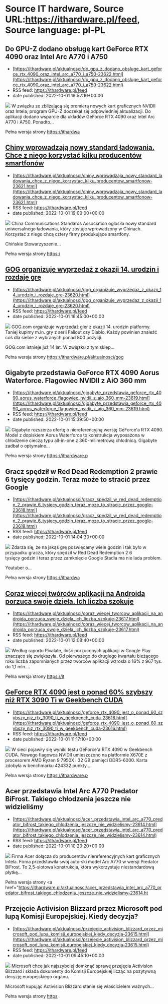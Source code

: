# Source IT hardware, Source URL:https://ithardware.pl/feed, Source language: pl-PL

## Do GPU-Z dodano obsługę kart GeForce RTX 4090 oraz Intel Arc A770 i A750
 - [https://ithardware.pl/aktualnosci/do_gpu_z_dodano_obsluge_kart_geforce_rtx_4090_oraz_intel_arc_a770_i_a750-23622.html](https://ithardware.pl/aktualnosci/do_gpu_z_dodano_obsluge_kart_geforce_rtx_4090_oraz_intel_arc_a770_i_a750-23622.html)
 - RSS feed: https://ithardware.pl/feed
 - date published: 2022-10-01 19:52:10+00:00

<img src="https://ithardware.pl/artykuly/min/23622_1.jpg" />            W związku ze zbliżającą się premierą nowych kart graficznych NVIDII oraz Intela, program GPU-Z doczekał się odpowiedniej aktualizacji. Do aplikacji dodano wsparcie dla układ&oacute;w&nbsp;GeForce RTX 4090 oraz&nbsp;Intel Arc A770 i A750. Ponadto...
            <p>Pełna wersja strony <a href="https://ithardware.pl/aktualnosci/do_gpu_z_dodano_obsluge_kart_geforce_rtx_4090_oraz_intel_arc_a770_i_a750-23622.html">https://ithardwa

## Chiny wprowadzają nowy standard ładowania. Chce z niego korzystać kilku producentów smartfonów
 - [https://ithardware.pl/aktualnosci/chiny_wprowadzaja_nowy_standard_ladowania_chce_z_niego_korzystac_kilku_producentow_smartfonow-23621.html](https://ithardware.pl/aktualnosci/chiny_wprowadzaja_nowy_standard_ladowania_chce_z_niego_korzystac_kilku_producentow_smartfonow-23621.html)
 - RSS feed: https://ithardware.pl/feed
 - date published: 2022-10-01 19:00:00+00:00

<img src="https://ithardware.pl/artykuly/min/23621_1.jpg" />            China Communications Standards Association ogłosiła&nbsp;nowy standard uniwersalnego ładowania, kt&oacute;ry zostaje&nbsp;wprowadzony w Chinach. Korzystać z niego chcą&nbsp;cztery firmy produkujące smartfony.

Chińskie Stowarzyszenie...
            <p>Pełna wersja strony <a href="https://ithardware.pl/aktualnosci/chiny_wprowadzaja_nowy_standard_ladowania_chce_z_niego_korzystac_kilku_producentow_smartfonow-23621.html">https:/

## GOG organizuje wyprzedaż z okazji 14. urodzin i rozdaje grę
 - [https://ithardware.pl/aktualnosci/gog_organizuje_wyprzedaz_z_okazji_14_urodzin_i_rozdaje_gre-23620.html](https://ithardware.pl/aktualnosci/gog_organizuje_wyprzedaz_z_okazji_14_urodzin_i_rozdaje_gre-23620.html)
 - RSS feed: https://ithardware.pl/feed
 - date published: 2022-10-01 16:45:00+00:00

<img src="https://ithardware.pl/artykuly/min/23620_1.jpg" />            GOG.com organizuje wyprzedaż gier z okazji 14. urodzin platformy. Taniej kupimy m.in. gry z serii Fallout czy Diablo. Każdy powinien znaleźć coś dla siebie z wybranych ponad 800 pozycji.

GOG.com istnieje już 14 lat. W związku z tym sklep...
            <p>Pełna wersja strony <a href="https://ithardware.pl/aktualnosci/gog_organizuje_wyprzedaz_z_okazji_14_urodzin_i_rozdaje_gre-23620.html">https://ithardware.pl/aktualnosci/gog

## Gigabyte przedstawia GeForce RTX 4090 Aorus Waterforce. Flagowiec NVIDII z AiO 360 mm
 - [https://ithardware.pl/aktualnosci/gigabyte_przedstawia_geforce_rtx_4090_aorus_waterforce_flagowiec_nvidii_z_aio_360_mm-23619.html](https://ithardware.pl/aktualnosci/gigabyte_przedstawia_geforce_rtx_4090_aorus_waterforce_flagowiec_nvidii_z_aio_360_mm-23619.html)
 - RSS feed: https://ithardware.pl/feed
 - date published: 2022-10-01 15:39:50+00:00

<img src="https://ithardware.pl/artykuly/min/23619_1.jpg" />            Gigabyte rozszerza ofertę o niereferencyjną wersję GeForce'a RTX 4090. Model z dopiskiem&nbsp;Aorus Waterforce to konstrukcja wyposażona w chłodzenie cieczą typu all-in-one z 360-milimetrową chłodnicą. Gigabyte zadbał o optymalne...
            <p>Pełna wersja strony <a href="https://ithardware.pl/aktualnosci/gigabyte_przedstawia_geforce_rtx_4090_aorus_waterforce_flagowiec_nvidii_z_aio_360_mm-23619.html">https://ithardware.p

## Gracz spędził w Red Dead Redemption 2 prawie 6 tysięcy godzin. Teraz może to stracić przez Google
 - [https://ithardware.pl/aktualnosci/gracz_spedzil_w_red_dead_redemption_2_prawie_6_tysiecy_godzin_teraz_moze_to_stracic_przez_google-23618.html](https://ithardware.pl/aktualnosci/gracz_spedzil_w_red_dead_redemption_2_prawie_6_tysiecy_godzin_teraz_moze_to_stracic_przez_google-23618.html)
 - RSS feed: https://ithardware.pl/feed
 - date published: 2022-10-01 14:04:30+00:00

<img src="https://ithardware.pl/artykuly/min/23618_1.jpg" />            Zdarza się, że na jakąś grę poświęcamy wiele godzin i tak było w przypadku gracza, kt&oacute;ry spędził w Red Dead Redemption 2 6 tysięcy&nbsp;godzin i teraz przez zamknięcie Google Stadia ma nie lada problem.

Youtuber o...
            <p>Pełna wersja strony <a href="https://ithardware.pl/aktualnosci/gracz_spedzil_w_red_dead_redemption_2_prawie_6_tysiecy_godzin_teraz_moze_to_stracic_przez_google-23618.html">https://ithardwa

## Coraz więcej twórców aplikacji na Androida porzuca swoje dzieła. Ich liczba szokuje
 - [https://ithardware.pl/aktualnosci/coraz_wiecej_tworcow_aplikacji_na_androida_porzuca_swoje_dziela_ich_liczba_szokuje-23617.html](https://ithardware.pl/aktualnosci/coraz_wiecej_tworcow_aplikacji_na_androida_porzuca_swoje_dziela_ich_liczba_szokuje-23617.html)
 - RSS feed: https://ithardware.pl/feed
 - date published: 2022-10-01 12:08:40+00:00

<img src="https://ithardware.pl/artykuly/min/23617_1.jpg" />            Według raportu Pixalate, ilość porzuconych aplikacji w Google Play znacząco się zwiększyła. Od pierwszego do drugiego kwartału bieżącego roku liczba zapomnianych przez tw&oacute;rc&oacute;w aplikacji wzrosła o 16% z&nbsp;967 tys. do 1,1 mln....
            <p>Pełna wersja strony <a href="https://ithardware.pl/aktualnosci/coraz_wiecej_tworcow_aplikacji_na_androida_porzuca_swoje_dziela_ich_liczba_szokuje-23617.html">https://it

## GeForce RTX 4090 jest o ponad 60% szybszy niż RTX 3090 Ti w Geekbench CUDA
 - [https://ithardware.pl/aktualnosci/geforce_rtx_4090_jest_o_ponad_60_szybszy_niz_rtx_3090_ti_w_geekbench_cuda-23616.html](https://ithardware.pl/aktualnosci/geforce_rtx_4090_jest_o_ponad_60_szybszy_niz_rtx_3090_ti_w_geekbench_cuda-23616.html)
 - RSS feed: https://ithardware.pl/feed
 - date published: 2022-10-01 11:17:10+00:00

<img src="https://ithardware.pl/artykuly/min/23616_1.jpg" />            W sieci pojawiły się wyniki testu GeForce'a RTX 4090 w&nbsp;Geekbench CUDA. Nowego flagowca NVIDII umieszczono na platformie X670E z procesorem AMD Ryzen 9 7950X i 32 GB pamięci&nbsp;DDR5-6000. Karta zdobyła w benchmarku&nbsp;424332 punkty....
            <p>Pełna wersja strony <a href="https://ithardware.pl/aktualnosci/geforce_rtx_4090_jest_o_ponad_60_szybszy_niz_rtx_3090_ti_w_geekbench_cuda-23616.html">https://ithardware.p

## Acer przedstawia Intel Arc A770 Predator BiFrost. Takiego chłodzenia jeszcze nie widzieliśmy
 - [https://ithardware.pl/aktualnosci/acer_przedstawia_intel_arc_a770_predator_bifrost_takiego_chlodzenia_jeszcze_nie_widzielismy-23614.html](https://ithardware.pl/aktualnosci/acer_przedstawia_intel_arc_a770_predator_bifrost_takiego_chlodzenia_jeszcze_nie_widzielismy-23614.html)
 - RSS feed: https://ithardware.pl/feed
 - date published: 2022-10-01 10:20:20+00:00

<img src="https://ithardware.pl/artykuly/min/23614_1.jpg" />            Firma Acer dołącza do producent&oacute;w niereferencyjnych&nbsp;kart graficznych Intela. Firma przedstawiła sw&oacute;j autorski model Arc A770 w wersji Predator BiFrost. To 2,5-slotowa konstrukcja, kt&oacute;ra wykorzystuje niestandardową płytkę...
            <p>Pełna wersja strony <a href="https://ithardware.pl/aktualnosci/acer_przedstawia_intel_arc_a770_predator_bifrost_takiego_chlodzenia_jeszcze_nie_widzielismy-23614.ht

## Przejęcie Activision Blizzard przez Microsoft pod lupą Komisji Europejskiej. Kiedy decyzja?
 - [https://ithardware.pl/aktualnosci/przejecie_activision_blizzard_przez_microsoft_pod_lupa_komisji_europejskiej_kiedy_decyzja-23615.html](https://ithardware.pl/aktualnosci/przejecie_activision_blizzard_przez_microsoft_pod_lupa_komisji_europejskiej_kiedy_decyzja-23615.html)
 - RSS feed: https://ithardware.pl/feed
 - date published: 2022-10-01 09:45:10+00:00

<img src="https://ithardware.pl/artykuly/min/23615_1.jpg" />            Microsoft chce jak najszybciej domknąć sprawę przejęcia Activision Blizzard i składa dokumenty do Komisji Europejskiej licząc na pozytywną decyzję europejskiego organu.

Microsoft kupując Activision Blizzard stanie się właścicielem ważnych...
            <p>Pełna wersja strony <a href="https://ithardware.pl/aktualnosci/przejecie_activision_blizzard_przez_microsoft_pod_lupa_komisji_europejskiej_kiedy_decyzja-23615.html">https
